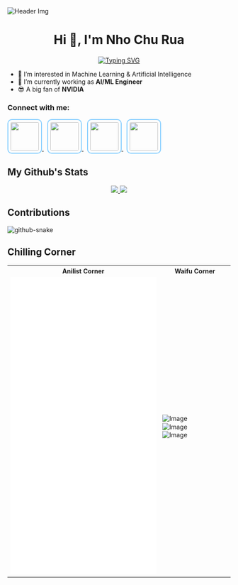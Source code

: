 <!-- Make with: https://github.com/khalby786/REHeader -->
<picture>
    <img src="https://images.alphacoders.com/736/736461.png" alt="Header Img">
</picture>
<h1 align="center">Hi 👋, I'm Nho Chu Rua</h1>

<p align="center">
<a href="https://git.io/typing-svg"><img align="center" src="https://readme-typing-svg.demolab.com?font=Fira+Code&pause=1000&center=true&vCenter=true&width=550&height=70&lines=I'm+an+AI+Engineer.A+passionate+AI/ML+engineer.+Also+an+Anime+Enjoyer+%F0%9F%90%B3" alt="Typing SVG" /></a>
</p>

<!-- <h3 align="center">A passionate AI/ML engineer</h3> -->

- 👀 I’m interested in Machine Learning & Artificial Intelligence <br>
- 🌱 I’m currently working as **AI/ML Engineer**
- 😎 A big fan of **NVIDIA**

<h3 align="left">Connect with me:</h3>
<!-- <p align="left">
<a href="https://linkedin.com/in/phạm-thế-hùng-9223b427a" target="blank"><img align="center" src="https://raw.githubusercontent.com/rahuldkjain/github-profile-readme-generator/master/src/images/icons/Social/linked-in-alt.svg" alt="Nho-Chu-Rua-42309b203" height="30" width="40" /></a>
</p> -->

<a href="https://github.com/ChuRuaNh0">
  <img style="border: 2px solid #85CEFF; border-radius: 10px; padding: 5px" height="64" width="64" src="https://cdn.simpleicons.org/github/85CEFF" />
</a> &nbsp <a href="https://linkedin.com/in/phạm-thế-hùng-9223b427a">
  <img style="border: 2px solid #85CEFF; border-radius: 10px; padding: 5px" height="64" width="64" src="https://cdn.simpleicons.org/linkedin/85CEFF" />
</a> &nbsp <a href="https://www.discordapp.com/users/701058571802247248">
  <img style="border: 2px solid #85CEFF; border-radius: 10px; padding: 5px" height="64" width="64" src="https://cdn.simpleicons.org/discord/85CEFF" />
</a> &nbsp <a href="https://anilist.co/user/PDMera/">
  <img style="border: 2px solid #85CEFF; border-radius: 10px; padding: 5px" height="64" width="64" src="https://cdn.simpleicons.org/anilist/85CEFF" />
</a>

<!--
<h3 align="left">Languages and Tools:</h3>
<p align="left">
<a href="https://www.python.org" target="_blank" rel="noreferrer"> <img src="https://raw.githubusercontent.com/devicons/devicon/master/icons/python/python-original.svg" alt="python" width="40" height="40"/> </a>
<a href="https://www.w3schools.com/cpp/" target="_blank" rel="noreferrer"> <img src="https://raw.githubusercontent.com/devicons/devicon/master/icons/cplusplus/cplusplus-original.svg" alt="cplusplus" width="40" height="40"/> </a>
<a href="https://pytorch.org/" target="_blank" rel="noreferrer"> <img src="https://www.vectorlogo.zone/logos/pytorch/pytorch-icon.svg" alt="pytorch" width="40" height="40"/> </a>
<a href="https://www.tensorflow.org" target="_blank" rel="noreferrer"> <img src="https://www.vectorlogo.zone/logos/tensorflow/tensorflow-icon.svg" alt="tensorflow" width="40" height="40"/> </a>
<a href="https://onnx.ai/" target="_blank" rel="noreferrer"> <img src="https://www.vectorlogo.zone/logos/onnxai/onnxai-ar21.svg" alt="onnx" width="80" height="40"/> </a> 
<a href="https://opencv.org/" target="_blank" rel="noreferrer"> <img src="https://www.vectorlogo.zone/logos/opencv/opencv-icon.svg" alt="opencv" width="40" height="40"/> </a>
<a href="https://www.elastic.co" target="_blank" rel="noreferrer"> <img src="https://www.vectorlogo.zone/logos/elastic/elastic-icon.svg" alt="elasticsearch" width="40" height="40"/> </a>
<a href="https://www.mongodb.com/" target="_blank" rel="noreferrer"> <img src="https://raw.githubusercontent.com/devicons/devicon/master/icons/mongodb/mongodb-original-wordmark.svg" alt="mongodb" width="40" height="40"/> </a>
<a href="https://kafka.apache.org/" target="_blank" rel="noreferrer"> <img src="https://www.vectorlogo.zone/logos/apache_kafka/apache_kafka-ar21.svg" alt="kafka" width="80" height="40"/> </a> 
<a href="https://www.linux.org/" target="_blank" rel="noreferrer"> <img src="https://raw.githubusercontent.com/devicons/devicon/master/icons/linux/linux-original.svg" alt="linux" width="40" height="40"/> </a>
<a href="https://www.docker.com/" target="_blank" rel="noreferrer"> <img src="https://raw.githubusercontent.com/devicons/devicon/master/icons/docker/docker-original-wordmark.svg" alt="docker" width="40" height="40"/> </a>


</p>
-->
<h2 align="left">My Github's Stats</h2>

<p align="center">
<a href="https://github.com/anuraghazra/github-readme-stats">
  <img height=200 src="https://github-readme-stats.vercel.app/api?username=churuanh0&show_icons=true&theme=one_dark_pro" />
</a>
<a href="https://github.com/anuraghazra/convoychat">
  <img height=200 src="https://github-readme-stats.vercel.app/api/top-langs?username=churuanh0&layout=compact&langs_count=8&card_width=320&theme=one_dark_pro" />
</a>
</p>

<!-- <p><img align="left" src="https://github-readme-stats.vercel.app/api/top-langs?username=churuanh0&show_icons=true&locale=en&layout=compact" alt="churuanh0" /></p>

<p>&nbsp;<img align="center" src="https://github-readme-stats.vercel.app/api?username=churuanh0&show_icons=true&locale=en" alt="churuanh0" /></p>

<p align="left"> <img src="https://komarev.com/ghpvc/?username=churuanh0&label=Profile%20views&color=0e75b6&style=flat" alt="churuanh0" /> </p> -->



<h2 align="left">Contributions</h2>

<picture>
  <img alt="github-snake" src="https://raw.githubusercontent.com/ChuRuaNh0/ChuRuaNh0/snk/github-snake-dark.svg" />
</picture>

<h2 align="left">Chilling Corner</h2>



<table max-width="100%" style="width: 100%">
    <tr>
      <th style="text-align: center">Anilist Corner</th>
      <th style="text-align: center">Waifu Corner</th>
    </tr>
    <tr>
      <td>
        <picture>
          <img src="./metrics/plugin/anilist.svg" alt="Anime Watcher" width="100%" height="100%">
        </picture>
      </td>
      <td width="32%">
<!--START_SECTION:update_image-->
<picture>
                    <img src='https://media.tenor.com/wr2bCL53YR8AAAAd/kubo-san-anime.gif' height=100% width=100% align=center alt=Image ALT />
                  </picture>
                  <br>
                  <picture>
                    <img src='https://media.tenor.com/p4LtTIVc5DwAAAAC/kubo-kubo-san.gif' height=100% width=100% align=center alt=Image ALT />
                  </picture>
                  <br>
                  <picture>
                    <img src='https://media.tenor.com/s64P0EeySN4AAAAd/anime-kubo.gif' height=100% width=100% align=center alt=Image ALT />
                  </picture>
<!--END_SECTION:update_image-->
</td>
    </tr>
</table>